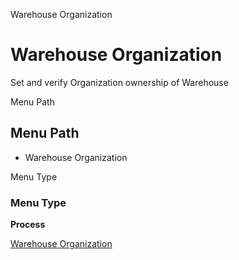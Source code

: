 
Warehouse Organization
# Warehouse Organization


Set and verify Organization ownership of Warehouse

Menu Path
## Menu Path



- Warehouse Organization

Menu Type
### Menu Type

**Process**


[Warehouse Organization](../../process-orgownership-warehouse.md)